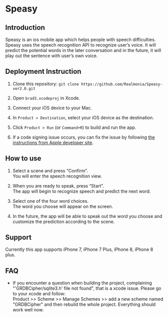 # Speasy

## Introduction

Speasy is an ios mobile app which helps people with speech difficulties. Speasy uses the speech recognition API to recognize user’s voice. It will predict the potential words in the later conversation and in the future, it will play out the sentence with user’s own voice.

## Deployment Instruction
1. Clone this repository:
`git clone https://github.com/Realmonia/Speasy-ver2.0.git`

2. Open `brad3.xcodeproj` in Xcode.

3. Connect your iOS device to your Mac.

4. In `Product > Destination`, select your iOS device as the destination.

5. Click `Product > Run` (or `Command+R`) to build and run the app.

6. If a code signing issue occurs, you can fix the issue by following [the instructions from Apple developer site](https://developer.apple.com/library/content/documentation/IDEs/Conceptual/AppDistributionGuide/ConfiguringYourApp/ConfiguringYourApp.html#//apple_ref/doc/uid/TP40012582-CH28-SW7 "configuring-your-app guide").

## How to use
1. Select a scene and press “Confirm”.  
You will enter the speech recognition view. 

2. When you are ready to speak, press “Start”.  
The app will begin to recognize speech and predict the next word. 

3. Select one of the four word choices.  
The word you choose will appear on the screen. 

4. In the future, the app will be able to speak out the word you choose and customize the prediction according to the scene.

## Support
Currently this app supports iPhone 7, iPhone 7 Plus, iPhone 8, iPhone 8 plus.

## FAQ
* If you encounter a question when building the project, complaining "'GRDBCipher/sqlite3.h' file not found", that is a xcode issue. Please go to your xcode and follow: <br>
Product >> Scheme >> Manage Schemes >> add a new scheme named "GRDBCipher" and then rebuild the whole project. Everything should work well now.